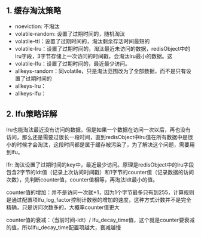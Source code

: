 ## 1. 缓存淘汰策略

- noeviction: 不淘汰
- volatile-random: 设置了过期时间的，随机淘汰
- volatile-ttl：设置了过期时间的，淘汰剩余存活时间最短的
- volatile-lru：设置了过期时间的，淘汰最近未访问的数据，redisObject中的lru字段，3字节存储上一次访问的时间戳，会淘汰lru最小的数据。这
- volatile-lfu：设置了过期时间的，最近最少访问。
- allkeys-random：同volatile，只是淘汰范围改为了全部数据，而不是只有设置了过期时间的
- allkeys-lru：
- allkeys-lfu：

## 2. lfu策略详解

lru也能淘汰最近没有访问的数据，但是如果一个数据在访问一次以后，再也没有访问，那么还是需要过很长一段时间，直到redisObject中lru值在所有数据中是很小的时候才会淘汰，这段时间都是属于缓存被污染了，为了解决这个问题，需要用到lfu。

lfr: 淘汰设置了过期时间的key中，最近最少访问。原理是redisObject中的lru字段包含2字节的ldt值（记录上次访问时间戳）和1字节的counter值（记录数据的访问次数），先判断counter值，counter值相等，再淘汰ldt最小的值。

counter值的增加：并不是访问一次就+1，因为1个字节最多只有到255，计算规则是通过配置项lfu_log_factor控制计数器的增加的速度，这种方式计数并不是完全精确，只是访问次数多的，大概率counter值更大

counter值的衰减：（当前时间-ldt）/ lfu_decay_time值，这个就是counter要衰减的值，所以lfu_decay_time配置项越大，衰减越慢


